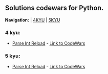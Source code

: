 ## Solutions codewars for Python.


**Navigation:** | [4KYU](https://github.com/RuiFSP/CodeWars/tree/main/Python/4%20kyu) | [5KYU](https://github.com/RuiFSP/CodeWars/tree/main/Python/5%20kyu)



### 4 kyu:
- [Parse Int Reload](https://github.com/RuiFSP/CodeWars/blob/main/Python/4%20kyu/parse_int_reload.py) - [Link to CodeWars](https://www.codewars.com/kata/56f699cd9400f5b7d8000b55)

### 5 kyu:
- [Parse Int Reload](https://github.com/RuiFSP/CodeWars/blob/main/Python/4%20kyu/parse_int_reload.py) - [Link to CodeWars](https://www.codewars.com/kata/530e15517bc88ac656000716)
